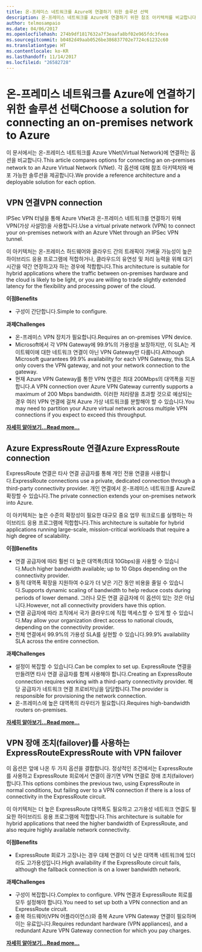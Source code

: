 ```yaml
---
title: 온-프레미스 네트워크를 Azure에 연결하기 위한 솔루션 선택
description: 온-프레미스 네트워크를 Azure에 연결하기 위한 참조 아키텍처를 비교합니다.
author: telmosampaio
ms.date: 04/06/2017
ms.openlocfilehash: 274b9df1817632a7f3eaafa8bf02e965fdc3feea
ms.sourcegitcommit: b0482d49aab0526be386837702e7724c61232c60
ms.translationtype: HT
ms.contentlocale: ko-KR
ms.lasthandoff: 11/14/2017
ms.locfileid: "26582728"
---
```

# <a name="choose-a-solution-for-connecting-an-on-premises-network-to-azure"></a><span data-ttu-id="34d6e-103">온-프레미스 네트워크를 Azure에 연결하기 위한 솔루션 선택</span><span class="sxs-lookup"><span data-stu-id="34d6e-103">Choose a solution for connecting an on-premises network to Azure</span></span>

<span data-ttu-id="34d6e-104">이 문서에서는 온-프레미스 네트워크를 Azure VNet(Virtual Network)에 연결하는 옵션을 비교합니다.</span><span class="sxs-lookup"><span data-stu-id="34d6e-104">This article compares options for connecting an on-premises network to an Azure Virtual Network (VNet).</span></span> <span data-ttu-id="34d6e-105">각 옵션에 대해 참조 아키텍처와 배포 가능한 솔루션을 제공합니다.</span><span class="sxs-lookup"><span data-stu-id="34d6e-105">We provide a reference architecture and a deployable solution for each option.</span></span>

## <a name="vpn-connection"></a><span data-ttu-id="34d6e-106">VPN 연결</span><span class="sxs-lookup"><span data-stu-id="34d6e-106">VPN connection</span></span>

<span data-ttu-id="34d6e-107">IPSec VPN 터널을 통해 Azure VNet과 온-프레미스 네트워크를 연결하기 위해 VPN(가상 사설망)을 사용합니다.</span><span class="sxs-lookup"><span data-stu-id="34d6e-107">Use a virtual private network (VPN) to connect your on-premises network with an Azure VNet through an IPSec VPN tunnel.</span></span>

<span data-ttu-id="34d6e-108">이 아키텍처는 온-프레미스 하드웨어와 클라우드 간의 트래픽이 가벼울 가능성이 높은 하이브리드 응용 프로그램에 적합하거나, 클라우드의 유연성 및 처리 능력을 위해 대기 시간을 약간 연장하고자 하는 경우에 적합합니다.</span><span class="sxs-lookup"><span data-stu-id="34d6e-108">This architecture is suitable for hybrid applications where the traffic between on-premises hardware and the cloud is likely to be light, or you are willing to trade slightly extended latency for the flexibility and processing power of the cloud.</span></span>

<span data-ttu-id="34d6e-109">**이점**</span><span class="sxs-lookup"><span data-stu-id="34d6e-109">**Benefits**</span></span>

- <span data-ttu-id="34d6e-110">구성이 간단합니다.</span><span class="sxs-lookup"><span data-stu-id="34d6e-110">Simple to configure.</span></span>

<span data-ttu-id="34d6e-111">**과제**</span><span class="sxs-lookup"><span data-stu-id="34d6e-111">**Challenges**</span></span>

- <span data-ttu-id="34d6e-112">온-프레미스 VPN 장치가 필요합니다.</span><span class="sxs-lookup"><span data-stu-id="34d6e-112">Requires an on-premises VPN device.</span></span>
- <span data-ttu-id="34d6e-113">Microsoft에서 각 VPN Gateway에 99.9%의 가용성을 보장하지만, 이 SLA는 게이트웨이에 대한 네트워크 연결이 아닌 VPN Gateway만 다룹니다.</span><span class="sxs-lookup"><span data-stu-id="34d6e-113">Although Microsoft guarantees 99.9% availability for each VPN Gateway, this SLA only covers the VPN gateway, and not your network connection to the gateway.</span></span>
- <span data-ttu-id="34d6e-114">현재 Azure VPN Gateway를 통한 VPN 연결은 최대 200Mbps의 대역폭을 지원합니다.</span><span class="sxs-lookup"><span data-stu-id="34d6e-114">A VPN connection over Azure VPN Gateway currently supports a maximum of 200 Mbps bandwidth.</span></span> <span data-ttu-id="34d6e-115">이러한 처리량을 초과할 것으로 예상되는 경우 여러 VPN 연결에 걸쳐 Azure 가상 네트워크를 분할해야 할 수 있습니다.</span><span class="sxs-lookup"><span data-stu-id="34d6e-115">You may need to partition your Azure virtual network across multiple VPN connections if you expect to exceed this throughput.</span></span>

<span data-ttu-id="34d6e-116">**[자세히 알아보기...][vpn]**</span><span class="sxs-lookup"><span data-stu-id="34d6e-116">**[Read more...][vpn]**</span></span>

## <a name="azure-expressroute-connection"></a><span data-ttu-id="34d6e-117">Azure ExpressRoute 연결</span><span class="sxs-lookup"><span data-stu-id="34d6e-117">Azure ExpressRoute connection</span></span>

<span data-ttu-id="34d6e-118">ExpressRoute 연결은 타사 연결 공급자를 통해 개인 전용 연결을 사용합니다.</span><span class="sxs-lookup"><span data-stu-id="34d6e-118">ExpressRoute connections use a private, dedicated connection through a third-party connectivity provider.</span></span> <span data-ttu-id="34d6e-119">개인 연결에서 온-프레미스 네트워크를 Azure로 확장할 수 있습니다.</span><span class="sxs-lookup"><span data-stu-id="34d6e-119">The private connection extends your on-premises network into Azure.</span></span> 

<span data-ttu-id="34d6e-120">이 아키텍처는 높은 수준의 확장성이 필요한 대규모 중요 업무 워크로드를 실행하는 하이브리드 응용 프로그램에 적합합니다.</span><span class="sxs-lookup"><span data-stu-id="34d6e-120">This architecture is suitable for hybrid applications running large-scale, mission-critical workloads that require a high degree of scalability.</span></span> 

<span data-ttu-id="34d6e-121">**이점**</span><span class="sxs-lookup"><span data-stu-id="34d6e-121">**Benefits**</span></span>

- <span data-ttu-id="34d6e-122">연결 공급자에 따라 훨씬 더 높은 대역폭(최대 10Gbps)을 사용할 수 있습니다.</span><span class="sxs-lookup"><span data-stu-id="34d6e-122">Much higher bandwidth available; up to 10 Gbps depending on the connectivity provider.</span></span>
- <span data-ttu-id="34d6e-123">동적 대역폭 확장을 지원하여 수요가 더 낮은 기간 동안 비용을 줄일 수 있습니다.</span><span class="sxs-lookup"><span data-stu-id="34d6e-123">Supports dynamic scaling of bandwidth to help reduce costs during periods of lower demand.</span></span> <span data-ttu-id="34d6e-124">그러나 모든 연결 공급자에 이 옵션이 있는 것은 아닙니다.</span><span class="sxs-lookup"><span data-stu-id="34d6e-124">However, not all connectivity providers have this option.</span></span>
- <span data-ttu-id="34d6e-125">연결 공급자에 따라 조직에서 국가 클라우드에 직접 액세스할 수 있게 할 수 있습니다.</span><span class="sxs-lookup"><span data-stu-id="34d6e-125">May allow your organization direct access to national clouds, depending on the connectivity provider.</span></span>
- <span data-ttu-id="34d6e-126">전체 연결에서 99.9%의 가용성 SLA를 실현할 수 있습니다.</span><span class="sxs-lookup"><span data-stu-id="34d6e-126">99.9% availability SLA across the entire connection.</span></span>

<span data-ttu-id="34d6e-127">**과제**</span><span class="sxs-lookup"><span data-stu-id="34d6e-127">**Challenges**</span></span>

- <span data-ttu-id="34d6e-128">설정이 복잡할 수 있습니다.</span><span class="sxs-lookup"><span data-stu-id="34d6e-128">Can be complex to set up.</span></span> <span data-ttu-id="34d6e-129">ExpressRoute 연결을 만들려면 타사 연결 공급자를 함께 사용해야 합니다.</span><span class="sxs-lookup"><span data-stu-id="34d6e-129">Creating an ExpressRoute connection requires working with a third-party connectivity provider.</span></span> <span data-ttu-id="34d6e-130">해당 공급자가 네트워크 연결 프로비저닝을 담당합니다.</span><span class="sxs-lookup"><span data-stu-id="34d6e-130">The provider is responsible for provisioning the network connection.</span></span>
- <span data-ttu-id="34d6e-131">온-프레미스에 높은 대역폭의 라우터가 필요합니다.</span><span class="sxs-lookup"><span data-stu-id="34d6e-131">Requires high-bandwidth routers on-premises.</span></span>

<span data-ttu-id="34d6e-132">**[자세히 알아보기...][expressroute]**</span><span class="sxs-lookup"><span data-stu-id="34d6e-132">**[Read more...][expressroute]**</span></span>

## <a name="expressroute-with-vpn-failover"></a><span data-ttu-id="34d6e-133">VPN 장애 조치(failover)를 사용하는 ExpressRoute</span><span class="sxs-lookup"><span data-stu-id="34d6e-133">ExpressRoute with VPN failover</span></span>

<span data-ttu-id="34d6e-134">이 옵션은 앞에 나온 두 가지 옵션을 결합합니다. 정상적인 조건에서는 ExpressRoute를 사용하고 ExpressRoute 회로에서 연결이 끊기면 VPN 연결로 장애 조치(failover)합니다.</span><span class="sxs-lookup"><span data-stu-id="34d6e-134">This options combines the previous two, using ExpressRoute in normal conditions, but failing over to a VPN connection if there is a loss of connectivity in the ExpressRoute circuit.</span></span>

<span data-ttu-id="34d6e-135">이 아키텍처는 더 높은 ExpressRoute 대역폭도 필요하고 고가용성 네트워크 연결도 필요한 하이브리드 응용 프로그램에 적합합니다.</span><span class="sxs-lookup"><span data-stu-id="34d6e-135">This architecture is suitable for hybrid applications that need the higher bandwidth of ExpressRoute, and also require highly available network connectivity.</span></span> 

<span data-ttu-id="34d6e-136">**이점**</span><span class="sxs-lookup"><span data-stu-id="34d6e-136">**Benefits**</span></span>

- <span data-ttu-id="34d6e-137">ExpressRoute 회로가 고장나는 경우 대체 연결이 더 낮은 대역폭 네트워크에 있더라도 고가용성입니다.</span><span class="sxs-lookup"><span data-stu-id="34d6e-137">High availability if the ExpressRoute circuit fails, although the fallback connection is on a lower bandwidth network.</span></span>

<span data-ttu-id="34d6e-138">**과제**</span><span class="sxs-lookup"><span data-stu-id="34d6e-138">**Challenges**</span></span>

- <span data-ttu-id="34d6e-139">구성이 복잡합니다.</span><span class="sxs-lookup"><span data-stu-id="34d6e-139">Complex to configure.</span></span> <span data-ttu-id="34d6e-140">VPN 연결과 ExpressRoute 회로를 모두 설정해야 합니다.</span><span class="sxs-lookup"><span data-stu-id="34d6e-140">You need to set up both a VPN connection and an ExpressRoute circuit.</span></span>
- <span data-ttu-id="34d6e-141">중복 하드웨어(VPN 어플라이언스)와 중복 Azure VPN Gateway 연결이 필요하며 이는 유료입니다.</span><span class="sxs-lookup"><span data-stu-id="34d6e-141">Requires redundant hardware (VPN appliances), and a redundant Azure VPN Gateway connection for which you pay charges.</span></span>

<span data-ttu-id="34d6e-142">**[자세히 알아보기...][expressroute-vpn-failover]**</span><span class="sxs-lookup"><span data-stu-id="34d6e-142">**[Read more...][expressroute-vpn-failover]**</span></span>

<!-- links -->
[expressroute]: ./expressroute.md
[expressroute-vpn-failover]: ./expressroute-vpn-failover.md
[vpn]: ./vpn.md